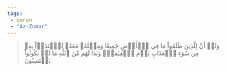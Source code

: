 ```yaml
---
tags: 
 - quran 
 - "Az-Zumar"
---
```


> وَلَوۡ أَنَّ لِلَّذِينَ ظَلَمُواْ مَا فِي ٱلۡأَرۡضِ جَمِيعٗا وَمِثۡلَهُۥ مَعَهُۥ لَٱفۡتَدَوۡاْ بِهِۦ مِن سُوٓءِ ٱلۡعَذَابِ يَوۡمَ ٱلۡقِيَٰمَةِۚ وَبَدَا لَهُم مِّنَ ٱللَّهِ مَا لَمۡ يَكُونُواْ يَحۡتَسِبُونَ
